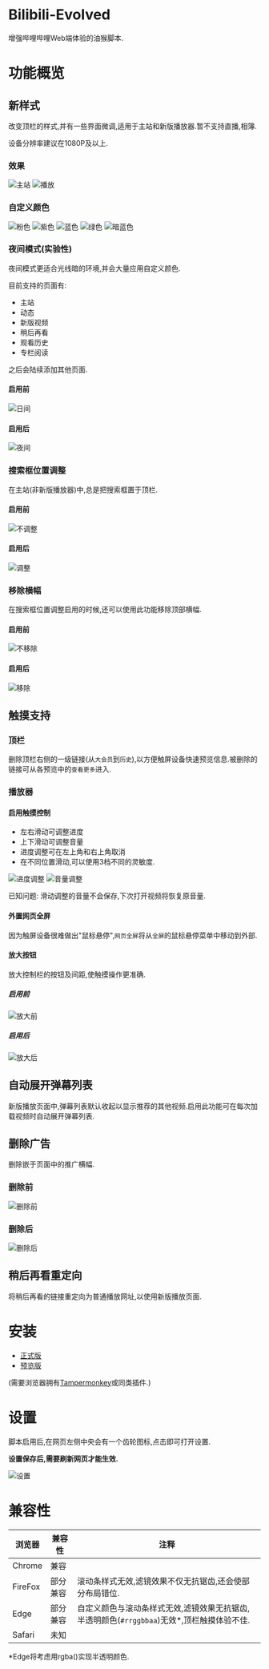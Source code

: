 # Bilibili-Evolved
增强哔哩哔哩Web端体验的油猴脚本.

# 功能概览
## 新样式
改变顶栏的样式,并有一些界面微调,适用于主站和新版播放器.暂不支持直播,相簿.

设备分辨率建议在1080P及以上.
### 效果
![主站](images/new-navbar.png)
![播放](images/new-navbar-stardust.png)
### 自定义颜色
![粉色](images/new-navbar-stardust.png)
![紫色](images/new-navbar-purple.png)
![蓝色](images/new-navbar-lightBlue.png)
![绿色](images/new-navbar-teal.png)
![暗蓝色](images/new-navbar-blueGrey.png)
### 夜间模式(实验性)
夜间模式更适合光线暗的环境,并会大量应用自定义颜色.

目前支持的页面有:
- 主站
- 动态
- 新版视频
- 稍后再看
- 观看历史
- 专栏阅读

之后会陆续添加其他页面.
#### 启用前
![日间](images/light-style.png)
#### 启用后
![夜间](images/dark-style.png)
### 搜索框位置调整
在主站(非新版播放器)中,总是把搜索框置于顶栏.
#### 启用前
![不调整](images/original-navbar.png)
#### 启用后
![调整](images/override-navbar.png)
### 移除横幅
在搜索框位置调整启用的时候,还可以使用此功能移除顶部横幅.
#### 启用前
![不移除](images/override-navbar.png)
#### 启用后
![移除](images/no-banner.png)
## 触摸支持
### 顶栏
删除顶栏右侧的一级链接(从`大会员`到`历史`),以方便触屏设备快速预览信息.被删除的链接可从各预览中的`查看更多`进入.
### 播放器
#### 启用触摸控制
- 左右滑动可调整进度
- 上下滑动可调整音量
- 进度调整可在左上角和右上角取消
- 在不同位置滑动,可以使用3档不同的灵敏度.

![进度调整](images/adjust-playback.png)
![音量调整](images/adjust-volume.png)

已知问题: 滑动调整的音量不会保存,下次打开视频将恢复原音量.
#### 外置网页全屏
因为触屏设备很难做出"鼠标悬停",`网页全屏`将从`全屏`的鼠标悬停菜单中移动到外部.
#### 放大按钮
放大控制栏的按钮及间距,使触摸操作更准确.
##### 启用前
![放大前](images/player-buttons-original.png)
##### 启用后
![放大后](images/player-buttons-large.png)
## 自动展开弹幕列表
新版播放页面中,弹幕列表默认收起以显示推荐的其他视频.启用此功能可在每次加载视频时自动展开弹幕列表.
## 删除广告
删除嵌于页面中的推广横幅.
### 删除前
![删除前](images/remove-ads-before.png)
### 删除后
![删除后](images/remove-ads-after.png)
## 稍后再看重定向
将稍后再看的链接重定向为普通播放网址,以使用新版播放页面.
# 安装
- [正式版](https://github.com/the1812/Bilibili-Evolved/raw/master/bilibili-evolved.user.js)
- [预览版](https://github.com/the1812/Bilibili-Evolved/raw/preview/bilibili-evolved.preview.user.js)

(需要浏览器拥有[Tampermonkey](https://tampermonkey.net/)或同类插件.)
# 设置
脚本启用后,在网页左侧中央会有一个齿轮图标,点击即可打开设置.

**设置保存后,需要刷新网页才能生效.**

![设置](images/gui-settings.png)
# 兼容性
浏览器 | 兼容性 | 注释
------|-------|-----
Chrome | 兼容 |  |
FireFox | 部分兼容 | 滚动条样式无效,滤镜效果不仅无抗锯齿,还会使部分布局错位. |
Edge | 部分兼容 | 自定义颜色与滚动条样式无效,滤镜效果无抗锯齿,半透明颜色(`#rrggbbaa`)无效*,顶栏触摸体验不佳. |
Safari | 未知 | |
*Edge将考虑用rgba()实现半透明颜色.
